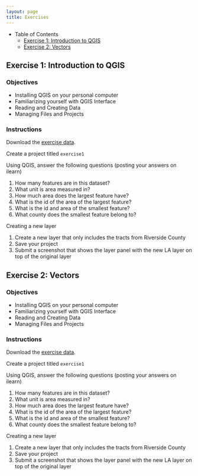 ```yaml
---
layout: page
title: Exercises
---
```


* Table of Contents
  - [Exercise 1: Introduction to QGIS](#exer1)
  - [Exercise 2: Vectors](#exer2)

## Exercise 1: Introduction to QGIS<a name='exer1'></a>

### Objectives

- Installing QGIS on your personal computer
- Familiarizing yourself with QGIS Interface
- Reading and Creating Data
- Managing Files and Projects

### Instructions

Download the [exercise data](http://gisdata.scag.ca.gov/Lists/GISData/Attachments/25/tract_boundary_scag_2010.zip).

Create a project titled `exercise1`

Using QGIS, answer the following questions (posting your answers on ilearn)

1. How many features are in this dataset?
4. What unit is area measured in?
3. How much area does the largest feature have?
2. What is the id of the area of the largest feature? 
1. What is the id and area of the smallest feature?
1. What county does the smallest feature belong to?

Creating a new layer

1. Create a new layer that only includes the tracts from Riverside County
2. Save your project
3. Submit a screenshot that shows the layer panel with the new LA layer on top of the original layer



## Exercise 2: Vectors<a name='exer2'></a>

### Objectives

- Installing QGIS on your personal computer
- Familiarizing yourself with QGIS Interface
- Reading and Creating Data
- Managing Files and Projects

### Instructions

Download the [exercise data](http://gisdata.scag.ca.gov/Lists/GISData/Attachments/25/tract_boundary_scag_2010.zip).

Create a project titled `exercise1`

Using QGIS, answer the following questions (posting your answers on ilearn)

1. How many features are in this dataset?
4. What unit is area measured in?
3. How much area does the largest feature have?
2. What is the id of the area of the largest feature? 
1. What is the id and area of the smallest feature?
1. What county does the smallest feature belong to?

Creating a new layer

1. Create a new layer that only includes the tracts from Riverside County
2. Save your project
3. Submit a screenshot that shows the layer panel with the new LA layer on top of the original layer








